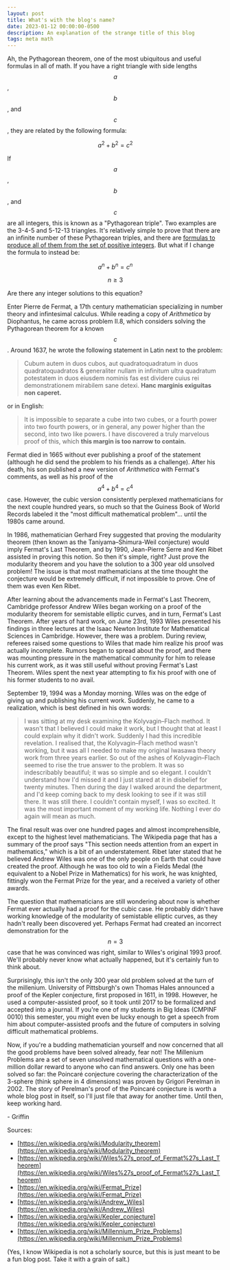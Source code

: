 ```yaml
---
layout: post
title: What's with the blog's name?
date: 2023-01-12 00:00:00-0500
description: An explanation of the strange title of this blog
tags: meta math
---
```


Ah, the Pythagorean theorem, one of the most ubiquitous and useful formulas in all of math. If you have a right triangle with side lengths $$a$$, $$b$$, and $$c$$, they are related by the following formula:

$$
a^2 + b^2 = c^2
$$

If $$a$$, $$b$$, and $$c$$ are all integers, this is known as a "Pythagorean triple". Two examples are the 3-4-5 and 5-12-13 triangles. It's relatively simple to prove that there are an infinite number of these Pythagorean triples, and there are [formulas to produce all of them from the set of positive integers](https://math.stackexchange.com/questions/1386029/are-there-infinitely-many-pythagorean-triples). But what if I change the formula to instead be:

$$
a^n + b^n = c^n
$$

$$
n \geq 3
$$

Are there any integer solutions to this equation?

Enter Pierre de Fermat, a 17th century mathematician specializing in number theory and infintesimal calculus. While reading a copy of _Arithmetica_ by Diophantus, he came across problem II.8, which considers solving the Pythagorean theorem for a known $$c$$. Around 1637, he wrote the following statement in Latin next to the problem:

> Cubum autem in duos cubos, aut quadratoquadratum in duos quadratoquadratos & generaliter nullam in infinitum ultra quadratum potestatem in duos eiusdem nominis fas est dividere cuius rei demonstrationem mirabilem sane detexi. **Hanc marginis exiguitas non caperet.**

or in English:

> It is impossible to separate a cube into two cubes, or a fourth power into two fourth powers, or in general, any power higher than the second, into two like powers. I have discovered a truly marvelous proof of this, which **this margin is too narrow to contain.**

Fermat died in 1665 without ever publishing a proof of the statement (although he did send the problem to his friends as a challenge). After his death, his son published a new version of _Arithmetica_ with Fermat's comments, as well as his proof of the $$a^4 + b^4 = c^4$$ case. However, the cubic version consistently perplexed mathematicians for the next couple hundred years, so much so that the Guiness Book of World Records labeled it the "most difficult mathematical problem"... until the 1980s came around.

In 1986, mathematician Gerhard Frey suggested that proving the modularity theorem (then known as the Taniyama–Shimura-Weil conjecture) would imply Fermat's Last Theorem, and by 1990, Jean-Pierre Serre and Ken Ribet assisted in proving this notion. So then it's simple, right? Just prove the modularity theorem and you have the solution to a 300 year old unsolved problem! The issue is that most mathematicians at the time thought the conjecture would be extremely difficult, if not impossible to prove. One of them was even Ken Ribet.

After learning about the advancements made in Fermat's Last Theorem, Cambridge professor Andrew Wiles began working on a proof of the modularity theorem for semistable elliptic curves, and in turn, Fermat's Last Theorem. After years of hard work, on June 23rd, 1993 Wiles presented his findings in three lectures at the Isaac Newton Institute for Mathematical Sciences in Cambridge. However, there was a problem. During review, referees raised some questions to Wiles that made him realize his proof was actually incomplete. Rumors began to spread about the proof, and there was mounting pressure in the mathematical community for him to release his current work, as it was still useful without proving Fermat's Last Theorem. Wiles spent the next year attempting to fix his proof with one of his former students to no avail.

September 19, 1994 was a Monday morning. Wiles was on the edge of giving up and publishing his current work. Suddenly, he came to a realization, which is best defined in his own words:

> I was sitting at my desk examining the Kolyvagin–Flach method. It wasn't that I believed I could make it work, but I thought that at least I could explain why it didn't work. Suddenly I had this incredible revelation. I realised that, the Kolyvagin–Flach method wasn't working, but it was all I needed to make my original Iwasawa theory work from three years earlier. So out of the ashes of Kolyvagin–Flach seemed to rise the true answer to the problem. It was so indescribably beautiful; it was so simple and so elegant. I couldn't understand how I'd missed it and I just stared at it in disbelief for twenty minutes. Then during the day I walked around the department, and I'd keep coming back to my desk looking to see if it was still there. It was still there. I couldn't contain myself, I was so excited. It was the most important moment of my working life. Nothing I ever do again will mean as much.

The final result was over one hundred pages and almost incomprehensible, except to the highest level mathematicians. The Wikipedia page that has a summary of the proof says "This section needs attention from an expert in mathematics," which is a bit of an understatement. Ribet later stated that he believed Andrew Wiles was one of the only people on Earth that could have created the proof. Although he was too old to win a Fields Medal (the equivalent to a Nobel Prize in Mathematics) for his work, he was knighted, fittingly won the Fermat Prize for the year, and a received a variety of other awards. 

The question that mathematicians are still wondering about now is whether Fermat ever actually had a proof for the cubic case. He probably didn't have working knowledge of the modularity of semistable elliptic curves, as they hadn't really been discovered yet. Perhaps Fermat had created an incorrect demonstration for the $$n = 3$$ case that he was convinced was right, similar to Wiles's original 1993 proof. We'll probably never know what actually happened, but it's certainly fun to think about.

Surprisingly, this isn't the only 300 year old problem solved at the turn of the millenium. University of Pittsburgh's own Thomas Hales announced a proof of the Kepler conjecture, first proposed in 1611, in 1998. However, he used a computer-assisted proof, so it took until 2017 to be formalized and accepted into a journal. If you're one of my students in Big Ideas (CMPINF 0010) this semester, you might even be lucky enough to get a speech from him about computer-assisted proofs and the future of computers in solving difficult mathematical problems.

Now, if you're a budding mathematician yourself and now concerned that all the good problems have been solved already, fear not! The Millenium Problems are a set of seven unsolved mathematical questions with a one-million dollar reward to anyone who can find answers. Only one has been solved so far: the Poincaré conjecture covering the characterization of the 3-sphere (think sphere in 4 dimensions) was proven by Grigori Perelman in 2002. The story of Perelman's proof of the Poincaré conjecture is worth a whole blog post in itself, so I'll just file that away for another time. Until then, keep working hard.

\- Griffin

Sources:
- [https://en.wikipedia.org/wiki/Modularity_theorem](https://en.wikipedia.org/wiki/Modularity_theorem)
- [https://en.wikipedia.org/wiki/Wiles%27s_proof_of_Fermat%27s_Last_Theorem](https://en.wikipedia.org/wiki/Wiles%27s_proof_of_Fermat%27s_Last_Theorem)
- [https://en.wikipedia.org/wiki/Fermat_Prize](https://en.wikipedia.org/wiki/Fermat_Prize)
- [https://en.wikipedia.org/wiki/Andrew_Wiles](https://en.wikipedia.org/wiki/Andrew_Wiles)
- [https://en.wikipedia.org/wiki/Kepler_conjecture](https://en.wikipedia.org/wiki/Kepler_conjecture)
- [https://en.wikipedia.org/wiki/Millennium_Prize_Problems](https://en.wikipedia.org/wiki/Millennium_Prize_Problems)

(Yes, I know Wikipedia is not a scholarly source, but this is just meant to be a fun blog post. Take it with a grain of salt.)